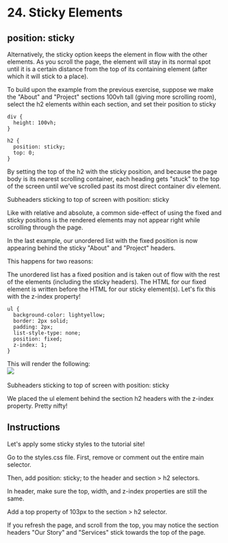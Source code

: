 # 24. Sticky Elements
## position: sticky
Alternatively, the sticky option keeps the element in flow with the other elements. As you scroll the page, the element will stay in its normal spot until it is a certain distance from the top of its containing element (after which it will stick to a place).

To build upon the example from the previous exercise, suppose we make the "About" and "Project" sections 100vh tall (giving more scrolling room), select the h2 elements within each section, and set their position to sticky
````
div {
  height: 100vh;
}

h2 {
  position: sticky;
  top: 0;
}
````
By setting the top of the h2 with the sticky position, and because the page body is its nearest scrolling container, each heading gets "stuck" to the top of the screen until we've scrolled past its most direct container div element.

Subheaders sticking to top of screen with position: sticky

Like with relative and absolute, a common side-effect of using the fixed and sticky positions is the rendered elements may not appear right while scrolling through the page.

In the last example, our unordered list with the fixed position is now appearing behind the sticky "About" and "Project" headers.

This happens for two reasons:

The unordered list has a fixed position and is taken out of flow with the rest of the elements (including the sticky headers).
The HTML for our fixed element is written before the HTML for our sticky element(s).
Let's fix this with the z-index property!
````
ul {
  background-color: lightyellow;
  border: 2px solid;
  padding: 2px;
  list-style-type: none;
  position: fixed;
  z-index: 1;
}
````
This will render the following:<br>
<img src="https://www.codedex.io/images/css/exercise-24-sticky-position-2.gif"><br>
<br>
Subheaders sticking to top of screen with position: sticky

We placed the ul element behind the section h2 headers with the z-index property. Pretty nifty!

## Instructions
Let's apply some sticky styles to the tutorial site!

Go to the styles.css file. First, remove or comment out the entire main selector.

Then, add position: sticky; to the header and section > h2 selectors.

In header, make sure the top, width, and z-index properties are still the same.

Add a top property of 103px to the section > h2 selector.

If you refresh the page, and scroll from the top, you may notice the section headers "Our Story" and "Services" stick towards the top of the page.
